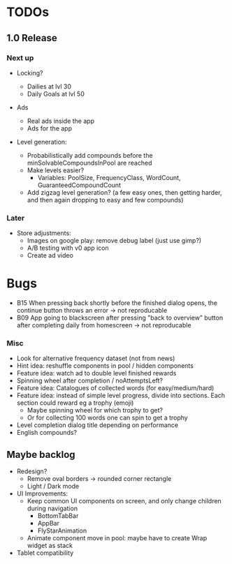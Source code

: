 # TODOs    
## 1.0 Release
### Next up
- Locking?
  - Dailies at lvl 30
  - Daily Goals at lvl 50
  
- Ads
  - Real ads inside the app
  - Ads for the app
  
- Level generation:
  - Probabilistically add compounds before the minSolvableCompoundsInPool are reached
  - Make levels easier?
    - Variables: PoolSize, FrequencyClass, WordCount, GuaranteedCompoundCount
  - Add zigzag level generation? (a few easy ones, then getting harder, and then again dropping to easy and few compounds)



### Later
- Store adjustments:
  - Images on google play: remove debug label (just use gimp?)
  - A/B testing with v0 app icon
  - Create ad video


# Bugs
- B15 When pressing back shortly before the finished dialog opens, the continue button throws an error
  -> not reproducable
- B09 App going to blackscreen after pressing "back to overview" button after completing daily from homescreen
  -> not reproducable 


### Misc
- Look for alternative frequency dataset (not from news)
- Hint idea: reshuffle components in pool / hidden components
- Feature idea: watch ad to double level finished rewards
- Spinning wheel after completion / noAttemptsLeft?
- Feature idea: Catalogues of collected words (for easy/medium/hard)
- Feature idea: instead of simple level progress, divide into sections. Each section could reward
  eg a trophy (emoji) 
  - Maybe spinning wheel for which trophy to get?
  - Or for collecting 100 words one can spin to get a trophy
- Level completion dialog title depending on performance
- English compounds?


## Maybe backlog
- Redesign?
  - Remove oval borders -> rounded corner rectangle
  - Light / Dark mode
- UI Improvements:
  - Keep common UI components on screen, and only change children during navigation
    - BottomTabBar
    - AppBar
    - FlyStarAnimation
  - Animate component move in pool: maybe have to create Wrap widget as stack
- Tablet compatibility

